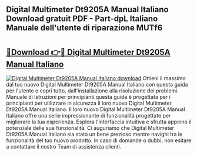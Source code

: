 ## Digital Multimeter Dt9205A Manual Italiano Download gratuit PDF - Part-dpL Italiano Manuale dell'utente di riparazione MUTf6

# <h2><a href="http://dfb4vl.blite.top/?on=Digital+Multimeter+Dt9205A+Manual+Italiano">🔗Download 👉🔴 Digital Multimeter Dt9205A Manual Italiano</a></h2>

[![Digital Multimeter Dt9205A Manual Italiano download](https://i.imgur.com/lujVjoI.png)](http://dfb4vl.blite.top/?on=Digital+Multimeter+Dt9205A+Manual+Italiano)
Ottieni il massimo dal tuo nuovo Digital Multimeter Dt9205A Manual Italiano con questa guida per l'utente e copri tutto, dall'installazione alla risoluzione dei problemi. Manuale di Istruzioni per principianti questa guida è progettata per i principianti per utilizzare in sicurezza il loro nuovo Digital Multimeter Dt9205A Manual Italiano. Il loro nuovo Digital Multimeter Dt9205A Manual Italiano offre una serie impressionante di funzionalità progettate per migliorare la tua esperienza. Esplora l'interfaccia intuitiva e sfrutta appieno il potenziale delle sue funzionalità. Ci auguriamo che Digital Multimeter Dt9205A Manual Italiano sia stato un bene prezioso mentre navighi tra le funzionalità del tuo nuovo prodotto. In caso di domande o dubbi, non esitare a contattare il nostro Team di assistenza clienti.
